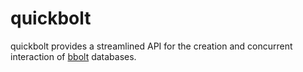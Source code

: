 # quickbolt

quickbolt provides a streamlined API for the creation and concurrent interaction of [bbolt](https://github.com/etcd-io/bbolt) databases.